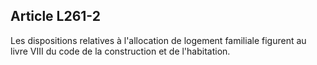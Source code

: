 ## Article L261-2

Les dispositions relatives à l'allocation de logement familiale figurent au livre VIII du code de la
construction et de l'habitation.

